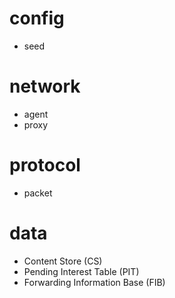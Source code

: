 # config
 - seed

# network
 - agent
 - proxy

# protocol
 - packet

# data
 - Content Store (CS)
 - Pending Interest Table (PIT)
 - Forwarding Information Base (FIB)
